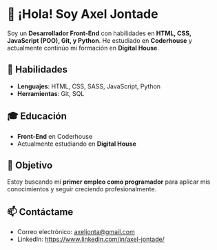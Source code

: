 # 👋 ¡Hola! Soy Axel Jontade

Soy un **Desarrollador Front-End** con habilidades en **HTML, CSS, JavaScript (POO), Git, y Python**. He estudiado en **Coderhouse** y actualmente continúo mi formación en **Digital House**.

## 🚀 Habilidades
- **Lenguajes**: HTML, CSS, SASS, JavaScript, Python
- **Herramientas**: Git, SQL 

## 🎓 Educación
- **Front-End** en Coderhouse
- Actualmente estudiando en **Digital House**

## 🎯 Objetivo
Estoy buscando mi **primer empleo como programador** para aplicar mis conocimientos y seguir creciendo profesionalmente.

## 📫 Contáctame
- Correo electrónico: axeljonta@gmail.com
- LinkedIn: https://www.linkedin.com/in/axel-jontade/

